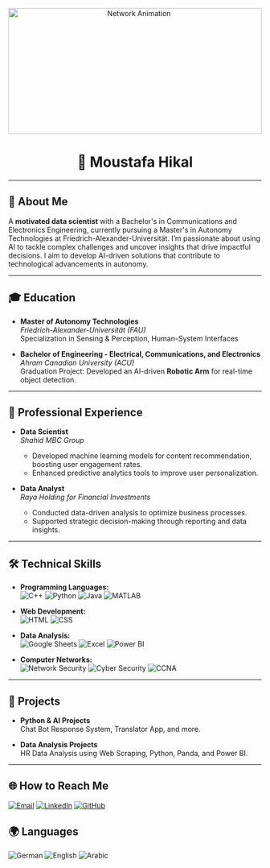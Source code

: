 
<p align="center">
  <img src="https://github.com/Hekaalll/reedme-gif/blob/main/image_processing20210903-17713-ne6jlj.gif" alt="Network Animation" width="100%" height="250px">
</p>
<h1 align="center">👋 Moustafa Hikal</h1>

---
## 🌟 About Me

A **motivated data scientist** with a Bachelor's in Communications and Electronics Engineering, currently pursuing a Master's in Autonomy Technologies at Friedrich-Alexander-Universität. I’m passionate about using AI to tackle complex challenges and uncover insights that drive impactful decisions. I aim to develop AI-driven solutions that contribute to technological advancements in autonomy.

---

## 🎓 Education

- **Master of Autonomy Technologies**  
  *Friedrich-Alexander-Universität (FAU)*  
  Specialization in Sensing & Perception, Human-System Interfaces

- **Bachelor of Engineering - Electrical, Communications, and Electronics**  
  *Ahram Canadian University (ACU)*  
  Graduation Project: Developed an AI-driven **Robotic Arm** for real-time object detection.

---

## 💼 Professional Experience

- **Data Scientist**  
  *Shahid MBC Group*  
  - Developed machine learning models for content recommendation, boosting user engagement rates.
  - Enhanced predictive analytics tools to improve user personalization.

- **Data Analyst**  
  *Raya Holding for Financial Investments*  
  - Conducted data-driven analysis to optimize business processes.
  - Supported strategic decision-making through reporting and data insights.

---

## 🛠️ Technical Skills

- **Programming Languages:**  
  ![C++](https://img.shields.io/badge/-C++-00599C?style=flat&logo=c%2B%2B&logoColor=white) 
  ![Python](https://img.shields.io/badge/-Python-3776AB?style=flat&logo=python&logoColor=white) 
  ![Java](https://img.shields.io/badge/-Java-007396?style=flat&logo=java&logoColor=white) 
  ![MATLAB](https://img.shields.io/badge/-MATLAB-0076A8?style=flat&logo=mathworks&logoColor=white)

- **Web Development:**  
  ![HTML](https://img.shields.io/badge/-HTML-E34F26?style=flat&logo=html5&logoColor=white) 
  ![CSS](https://img.shields.io/badge/-CSS-1572B6?style=flat&logo=css3&logoColor=white)

- **Data Analysis:**  
  ![Google Sheets](https://img.shields.io/badge/-Google%20Sheets-34A853?style=flat&logo=google-sheets&logoColor=white) 
  ![Excel](https://img.shields.io/badge/-Excel-217346?style=flat&logo=microsoft-excel&logoColor=white) 
  ![Power BI](https://img.shields.io/badge/-Power%20BI-F2C811?style=flat&logo=power-bi&logoColor=black)

- **Computer Networks:**  
  ![Network Security](https://img.shields.io/badge/-Network%20Security-0078D4?style=flat&logo=security&logoColor=white) 
  ![Cyber Security](https://img.shields.io/badge/-Cyber%20Security-FF6F00?style=flat&logo=cybersecurity&logoColor=white) 
  ![CCNA](https://img.shields.io/badge/-CCNA-1BA0D7?style=flat&logo=cisco&logoColor=white)
---

## 🚀 Projects

- **Python & AI Projects**  
  Chat Bot Response System, Translator App, and more.

- **Data Analysis Projects**  
  HR Data Analysis using Web Scraping, Python, Panda, and Power BI.

---

## 🌐 How to Reach Me

[![Email](https://img.shields.io/badge/Email-D14836?style=flat&logo=gmail&logoColor=white)](mailto:moustafa.hikal@fau.de)
[![LinkedIn](https://img.shields.io/badge/LinkedIn-0A66C2?style=flat&logo=linkedin&logoColor=white)](https://www.linkedin.com/in/moustafa-hikal-0097221b4)
[![GitHub](https://img.shields.io/badge/GitHub-181717?style=flat&logo=github&logoColor=white)](https://github.com/Hekaalll)


## 🌍 Languages

![German](https://img.shields.io/badge/German-Very%20Good-2A5D9C?style=flat)
![English](https://img.shields.io/badge/English-Advanced-007ACC?style=flat)
![Arabic](https://img.shields.io/badge/Arabic-Mother%20Language-FF5733?style=flat)

